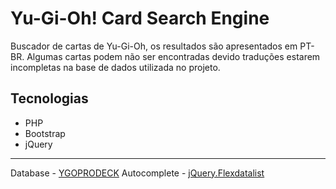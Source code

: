 Yu-Gi-Oh! Card Search Engine
======

Buscador de cartas de Yu-Gi-Oh, os resultados são apresentados em PT-BR. Algumas cartas podem não ser encontradas devido traduções estarem incompletas na base de dados utilizada no projeto.

## Tecnologias
- PHP
- Bootstrap
- jQuery

---
Database - [YGOPRODECK](https://db.ygoprodeck.com/)
Autocomplete - [jQuery.Flexdatalist](https://github.com/sergiodlopes/jquery-flexdatalist/)